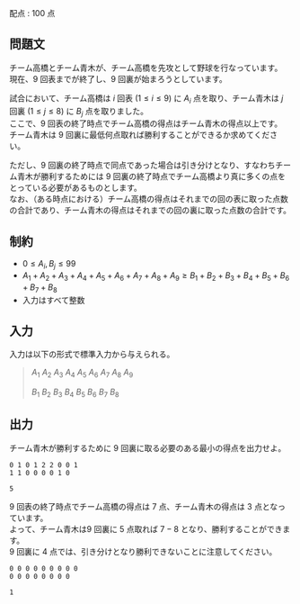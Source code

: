 配点 : $100$ 点

## 問題文

チーム高橋とチーム青木が、チーム高橋を先攻として野球を行なっています。<br>
現在、$9$ 回表までが終了し、$9$ 回裏が始まろうとしています。

試合において、チーム高橋は $i$ 回表 $(1\leq i\leq 9)$ に $A_i$ 点を取り、チーム青木は $j$ 回裏 $(1\leq j\leq 8)$ に $B_j$ 点を取りました。<br>
ここで、$9$ 回表の終了時点でチーム高橋の得点はチーム青木の得点以上です。<br>
チーム青木は $9$ 回裏に最低何点取れば勝利することができるか求めてください。  

ただし、$9$ 回裏の終了時点で同点であった場合は引き分けとなり、すなわちチーム青木が勝利するためには $9$ 回裏の終了時点でチーム高橋より真に多くの点をとっている必要があるものとします。<br>
なお、（ある時点における）チーム高橋の得点はそれまでの回の表に取った点数の合計であり、チーム青木の得点はそれまでの回の裏に取った点数の合計です。

## 制約

- $0\leq A_i, B_j\leq 99$
- $A_1 + A_2 + A_3 + A_4 + A_5 + A_6 + A_7 + A_8 + A_9 \geq B_1 + B_2 + B_3 + B_4 + B_5 + B_6 + B_7 + B_8$
- 入力はすべて整数

## 入力

入力は以下の形式で標準入力から与えられる。

> $A_1$ $A_2$ $A_3$ $A_4$ $A_5$ $A_6$ $A_7$ $A_8$ $A_9$
> 
> $B_1$ $B_2$ $B_3$ $B_4$ $B_5$ $B_6$ $B_7$ $B_8$

## 出力

チーム青木が勝利するために $9$ 回裏に取る必要のある最小の得点を出力せよ。

```input1
0 1 0 1 2 2 0 0 1
1 1 0 0 0 0 1 0
```

```output1
5
```

$9$ 回表の終了時点でチーム高橋の得点は $7$ 点、チーム青木の得点は $3$ 点となっています。<br>
よって、チーム青木は$9$ 回裏に $5$ 点取れば $7-8$ となり、勝利することができます。<br>
$9$ 回裏に $4$ 点では、引き分けとなり勝利できないことに注意してください。

```input2
0 0 0 0 0 0 0 0 0
0 0 0 0 0 0 0 0
```

```output2
1
```